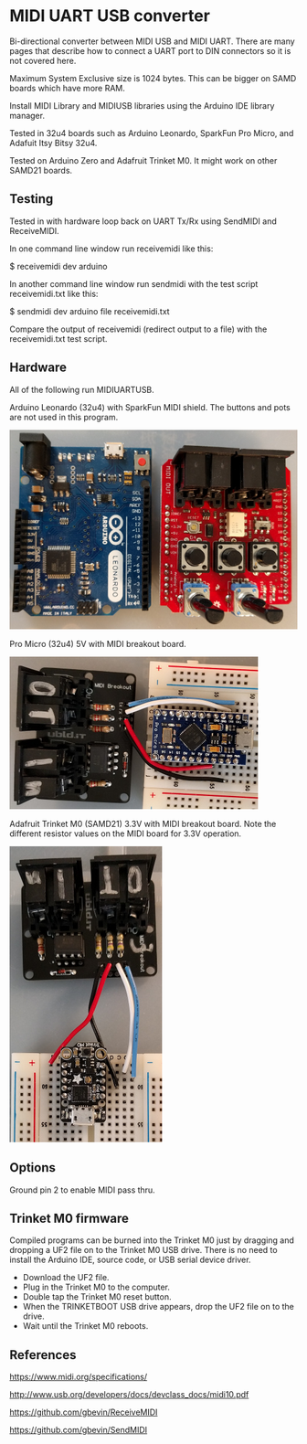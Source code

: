 # MIDI UART USB converter

Bi-directional converter between MIDI USB and MIDI UART. There are many pages
that describe how to connect a UART port to DIN connectors so it is not covered
here.

Maximum System Exclusive size is 1024 bytes. This can be bigger on SAMD boards
which have more RAM.

Install MIDI Library and MIDIUSB libraries using the Arduino IDE library manager.

Tested in 32u4 boards such as Arduino Leonardo, SparkFun Pro Micro, and Adafuit
Itsy Bitsy 32u4.

Tested on Arduino Zero and Adafruit Trinket M0. It might work on other SAMD21
boards.

## Testing

Tested in with hardware loop back on UART Tx/Rx using SendMIDI and ReceiveMIDI.

In one command line window run receivemidi like this:

$ receivemidi dev arduino

In another command line window run sendmidi with the test script
receivemidi.txt like this:

$ sendmidi dev arduino file receivemidi.txt

Compare the output of receivemidi (redirect output to a file) with the
receivemidi.txt test script.

## Hardware

All of the following run MIDIUARTUSB.

Arduino Leonardo (32u4) with SparkFun MIDI shield. The buttons and pots are not
used in this program.

![Arudino Leonardo with SparkFun MIDI shield](https://github.com/gdsports/MIDIUARTUSB/blob/master/images/leonardo_midi.jpg)

Pro Micro (32u4) 5V with MIDI breakout board.

![Pro Micro 5V with MIDI breakout board](https://github.com/gdsports/MIDIUARTUSB/blob/master/images/promicro_midi.jpg)

Adafruit Trinket M0 (SAMD21) 3.3V with MIDI breakout board. Note the different
resistor values on the MIDI board for 3.3V operation.

![Trinket M0 3.3V with MIDI breakout board](https://github.com/gdsports/MIDIUARTUSB/blob/master/images/trinketm0_midi.jpg)

## Options

Ground pin 2 to enable MIDI pass thru.

## Trinket M0 firmware

Compiled programs can be burned into the Trinket M0 just by dragging and
dropping a UF2 file on to the Trinket M0 USB drive. There is no need to install
the Arduino IDE, source code, or USB serial device driver.

* Download the UF2 file.
* Plug in the Trinket M0 to the computer.
* Double tap the Trinket M0 reset button.
* When the TRINKETBOOT USB drive appears, drop the UF2 file on to the drive.
* Wait until the Trinket M0 reboots.

## References

https://www.midi.org/specifications/

http://www.usb.org/developers/docs/devclass_docs/midi10.pdf

https://github.com/gbevin/ReceiveMIDI

https://github.com/gbevin/SendMIDI
